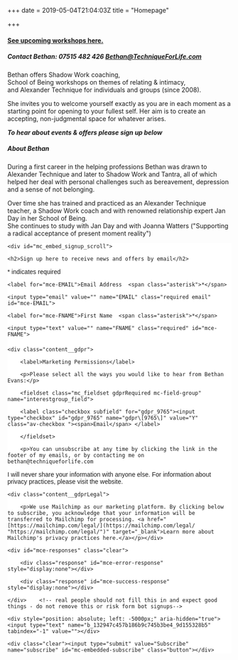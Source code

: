 +++
date = 2019-05-04T21:04:03Z
title = "Homepage"

+++
#### <a href="/workshops">See upcoming workshops here.</a>

##### Contact Bethan: 07515 482 426 Bethan@TechniqueForLife.com

Bethan offers Shadow Work coaching,  
School of Being workshops on themes of relating & intimacy,  
and Alexander Technique for individuals and groups (since 2008).

She invites you to welcome yourself exactly as you are in each moment as a starting point for opening to your fullest self.  Her aim is to create an accepting, non-judgmental space for whatever arises.

**_To hear about events & offers please sign up below_**

##### About Bethan

During a first career in the helping professions Bethan was drawn to Alexander Technique and later to Shadow Work and Tantra, all of which helped her deal with personal challenges such as bereavement, depression and a sense of not belonging.  

Over time she has trained and practiced as an Alexander Technique teacher, a Shadow Work coach and with renowned relationship expert Jan Day in her School of Being.     
She continues to study with Jan Day and with Joanna Watters ("Supporting a radical acceptance of present moment reality")

<!-- Begin Mailchimp Signup Form -->

<link href="//cdn-images.mailchimp.com/embedcode/classic-10_7.css" rel="stylesheet" type="text/css">

<style type="text/css">

	#mc_embed_signup{background:#fff; clear:left; font:14px Helvetica,Arial,sans-serif; }

</style>

<style type="text/css">

	#mc-embedded-subscribe-form input\[type=checkbox\]{display: inline; width: auto;margin-right: 10px;}

	#mergeRow-gdpr {margin-top: 20px;}

	#mergeRow-gdpr fieldset label {font-weight: normal;}

	#mc-embedded-subscribe-form .mc_fieldset{border:none;min-height: 0px;padding-bottom:0px;}

</style>

<div id="mc_embed_signup">

<form action="[https://TechniqueForLife.us1.list-manage.com/subscribe/post?u=132947c457b186b9c745b3be4&amp;id=9d155328b5](https://TechniqueForLife.us1.list-manage.com/subscribe/post?u=132947c457b186b9c745b3be4&amp;id=9d155328b5 "https://TechniqueForLife.us1.list-manage.com/subscribe/post?u=132947c457b186b9c745b3be4&amp;id=9d155328b5")" method="post" id="mc-embedded-subscribe-form" name="mc-embedded-subscribe-form" class="validate" target="_blank" novalidate>

    <div id="mc_embed_signup_scroll">

	<h2>Sign up here to receive news and offers by email</h2>

<div class="indicates-required"><span class="asterisk">*</span> indicates required</div>

<div class="mc-field-group">

	<label for="mce-EMAIL">Email Address  <span class="asterisk">*</span>

</label>

	<input type="email" value="" name="EMAIL" class="required email" id="mce-EMAIL">

</div>

<div class="mc-field-group">

	<label for="mce-FNAME">First Name  <span class="asterisk">*</span>

</label>

	<input type="text" value="" name="FNAME" class="required" id="mce-FNAME">

</div>

<div id="mergeRow-gdpr" class="mergeRow gdpr-mergeRow content__gdprBlock mc-field-group">

    <div class="content__gdpr">

        <label>Marketing Permissions</label>

        <p>Please select all the ways you would like to hear from Bethan Evans:</p>

        <fieldset class="mc_fieldset gdprRequired mc-field-group" name="interestgroup_field">

		<label class="checkbox subfield" for="gdpr_9765"><input type="checkbox" id="gdpr_9765" name="gdpr\[9765\]" value="Y" class="av-checkbox "><span>Email</span> </label>

        </fieldset>

        <p>You can unsubscribe at any time by clicking the link in the footer of my emails, or by contacting me on bethan@techniqueforlife.com

I will never share your information with anyone else. For information about privacy practices, please visit the website.</p>

    <div class="content__gdprLegal">

        <p>We use Mailchimp as our marketing platform. By clicking below to subscribe, you acknowledge that your information will be transferred to Mailchimp for processing. <a href="[https://mailchimp.com/legal/](https://mailchimp.com/legal/ "https://mailchimp.com/legal/")" target="_blank">Learn more about Mailchimp's privacy practices here.</a></p></div>

	<div id="mce-responses" class="clear">

		<div class="response" id="mce-error-response" style="display:none"></div>

		<div class="response" id="mce-success-response" style="display:none"></div>

	</div>    <!-- real people should not fill this in and expect good things - do not remove this or risk form bot signups-->

    <div style="position: absolute; left: -5000px;" aria-hidden="true"><input type="text" name="b_132947c457b186b9c745b3be4_9d155328b5" tabindex="-1" value=""></div>

    <div class="clear"><input type="submit" value="Subscribe" name="subscribe" id="mc-embedded-subscribe" class="button"></div>

</form>

</div>

<!--End mc_embed_signup-->